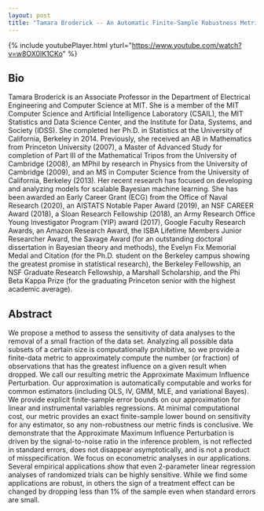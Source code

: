 ```yaml
---
layout: post
title: "Tamara Broderick -- An Automatic Finite-Sample Robustness Metric: Can Dropping a Little Data Change Conclusions?"
---
```


{% include youtubePlayer.html yturl="https://www.youtube.com/watch?v=w8OX0lK1CKo" %}

## Bio

Tamara Broderick is an Associate Professor in the Department of Electrical Engineering and Computer Science at MIT. She is a member of the MIT Computer Science and Artificial Intelligence Laboratory (CSAIL), the MIT Statistics and Data Science Center, and the Institute for Data, Systems, and Society (IDSS). She completed her Ph.D. in Statistics at the University of California, Berkeley in 2014. Previously, she received an AB in Mathematics from Princeton University (2007), a Master of Advanced Study for completion of Part III of the Mathematical Tripos from the University of Cambridge (2008), an MPhil by research in Physics from the University of Cambridge (2009), and an MS in Computer Science from the University of California, Berkeley (2013). Her recent research has focused on developing and analyzing models for scalable Bayesian machine learning. She has been awarded an Early Career Grant (ECG) from the Office of Naval Research (2020), an AISTATS Notable Paper Award (2019), an NSF CAREER Award (2018), a Sloan Research Fellowship (2018), an Army Research Office Young Investigator Program (YIP) award (2017), Google Faculty Research Awards, an Amazon Research Award, the ISBA Lifetime Members Junior Researcher Award, the Savage Award (for an outstanding doctoral dissertation in Bayesian theory and methods), the Evelyn Fix Memorial Medal and Citation (for the Ph.D. student on the Berkeley campus showing the greatest promise in statistical research), the Berkeley Fellowship, an NSF Graduate Research Fellowship, a Marshall Scholarship, and the Phi Beta Kappa Prize (for the graduating Princeton senior with the highest academic average).

## Abstract

We propose a method to assess the sensitivity of data analyses to the removal of a small fraction of the data set. Analyzing all possible data subsets of a certain size is computationally prohibitive, so we provide a finite-data metric to approximately compute the number (or fraction) of observations that has the greatest influence on a given result when dropped. We call our resulting metric the Approximate Maximum Influence Perturbation. Our approximation is automatically computable and works for common estimators (including OLS, IV, GMM, MLE, and variational Bayes). We provide explicit finite-sample error bounds on our approximation for linear and instrumental variables regressions. At minimal computational cost, our metric provides an exact finite-sample lower bound on sensitivity for any estimator, so any non-robustness our metric finds is conclusive. We demonstrate that the Approximate Maximum Influence Perturbation is driven by the signal-to-noise ratio in the inference problem, is not reflected in standard errors, does not disappear asymptotically, and is not a product of misspecification. We focus on econometric analyses in our applications. Several empirical applications show that even 2-parameter linear regression analyses of randomized trials can be highly sensitive. While we find some applications are robust, in others the sign of a treatment effect can be changed by dropping less than 1% of the sample even when standard errors are small. 
